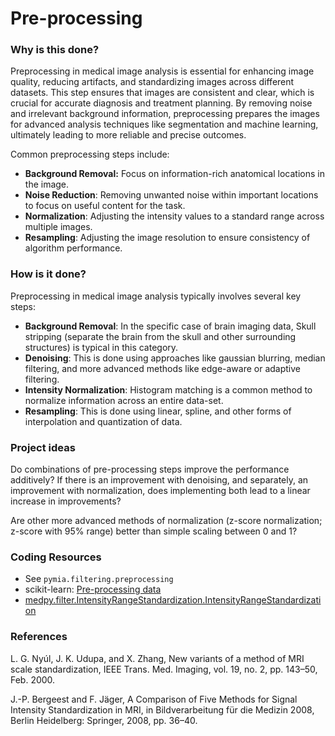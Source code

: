 # Pre-processing

### Why is this done?

Preprocessing in medical image analysis is essential for enhancing image quality, reducing artifacts, and standardizing images across different datasets. This step ensures that images are consistent and clear, which is crucial for accurate diagnosis and treatment planning. By removing noise and irrelevant background information, preprocessing prepares the images for advanced analysis techniques like segmentation and machine learning, ultimately leading to more reliable and precise outcomes.

Common preprocessing steps include:

* **Background Removal:** Focus on information-rich anatomical locations in the image.&#x20;
* **Noise Reduction**: Removing unwanted noise within important locations to focus on useful content for the task.
* **Normalization**: Adjusting the intensity values to a standard range across multiple images.
* **Resampling**: Adjusting the image resolution to ensure consistency of algorithm performance.

### How is it done?

Preprocessing in medical image analysis typically involves several key steps:

* **Background Removal**: In the specific case of brain imaging data, Skull stripping (separate the brain from the skull and other surrounding structures) is typical in this category.
* **Denoising**: This is done using approaches like gaussian blurring, median filtering, and more advanced methods like edge-aware or adaptive filtering.
* **Intensity Normalization**: Histogram matching is a common method to normalize information across an entire data-set.
* **Resampling**: This is done using linear, spline, and other forms of interpolation and quantization of data.

### Project ideas

Do combinations of pre-processing steps improve the performance additively? If there is an improvement with denoising, and separately, an improvement with normalization, does implementing both lead to a linear increase in improvements?&#x20;

Are other more advanced methods of normalization (z-score normalization; z-score with 95% range) better than simple scaling between 0 and 1?

### Coding Resources

* See `pymia.filtering.preprocessing`
* scikit-learn: [Pre-processing data](http://scikit-learn.org/stable/modules/preprocessing.html#preprocessing)
* [medpy.filter.IntensityRangeStandardization.IntensityRangeStandardization](http://loli.github.io/medpy/generated/medpy.filter.IntensityRangeStandardization.IntensityRangeStandardization.html#medpy.filter.IntensityRangeStandardization.IntensityRangeStandardization)

### References

L. G. Nyúl, J. K. Udupa, and X. Zhang, New variants of a method of MRI scale standardization, IEEE Trans. Med. Imaging, vol. 19, no. 2, pp. 143–50, Feb. 2000.

J.-P. Bergeest and F. Jäger, A Comparison of Five Methods for Signal Intensity Standardization in MRI, in Bildverarbeitung für die Medizin 2008, Berlin Heidelberg: Springer, 2008, pp. 36–40.
